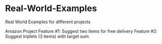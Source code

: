 # Real-World-Examples 

Real World Examples for different projects

Amazon Project
Feature #1: Suggest two items for free delivery
Feature #2: Suggest triplets (3 items) with target sum
